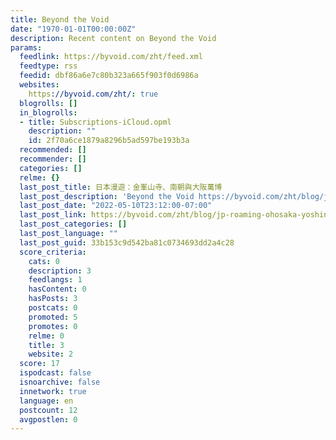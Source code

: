 ```yaml
---
title: Beyond the Void
date: "1970-01-01T00:00:00Z"
description: Recent content on Beyond the Void
params:
  feedlink: https://byvoid.com/zht/feed.xml
  feedtype: rss
  feedid: dbf86a6e7c80b323a665f903f0d6986a
  websites:
    https://byvoid.com/zht/: true
  blogrolls: []
  in_blogrolls:
  - title: Subscriptions-iCloud.opml
    description: ""
    id: 2f70a6ce1879a8296b5ad597be193b3a
  recommended: []
  recommender: []
  categories: []
  relme: {}
  last_post_title: 日本漫遊：金峯山寺、南朝與大阪萬博
  last_post_description: 'Beyond the Void https://byvoid.com/zht/blog/jp-roaming-ohosaka-yoshino/ '
  last_post_date: "2022-05-10T23:12:00-07:00"
  last_post_link: https://byvoid.com/zht/blog/jp-roaming-ohosaka-yoshino/
  last_post_categories: []
  last_post_language: ""
  last_post_guid: 33b153c9d542ba81c0734693dd2a4c28
  score_criteria:
    cats: 0
    description: 3
    feedlangs: 1
    hasContent: 0
    hasPosts: 3
    postcats: 0
    promoted: 5
    promotes: 0
    relme: 0
    title: 3
    website: 2
  score: 17
  ispodcast: false
  isnoarchive: false
  innetwork: true
  language: en
  postcount: 12
  avgpostlen: 0
---
```

